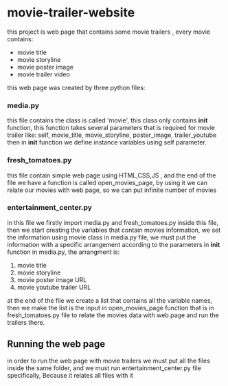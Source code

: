 # movie-trailer-website
this project is web page that contains some movie trailers , every movie contains:
* movie title
* movie storyline
* movie poster image
* movie trailer video

this web page was created by three python files:

### media.py
this file contains the class is called 'movie', this class only contains __init__ function, this function takes several parameters that is required for
movie trailer like: self, movie_title, movie_storyline, poster_image, trailer_youtube
then in __init__ function we define instance variables using self parameter.

### fresh_tomatoes.py
this file contain simple web page using HTML,CSS,JS , and the end of the file we have a function is called open_movies_page, by using it we can relate
our movies with web page, so we can put infinite number of movies

### entertainment_center.py
in this file we firstly import media.py and fresh_tomatoes.py inside this file, then we start creating the variables that contain movies information,
we set the information using movie class in media.py file, we must put the information with a specific arrangement according to the parameters in __init__
function in media.py, the arrangment is:
1. movie title
2. movie storyline
3. movie poster image URL
4. movie youtube trailer URL

at the end of the file we create a list that contains all the variable names, then we make the list is the input in open_movies_page function that is in fresh_tomatoes.py
file to relate the movies data with web page and run the trailers there.

## Running the web page
in order to run the web page with movie trailers we must put all the files inside the same folder, and we must run entertainment_center.py file specifically, Because it
relates all files with it
